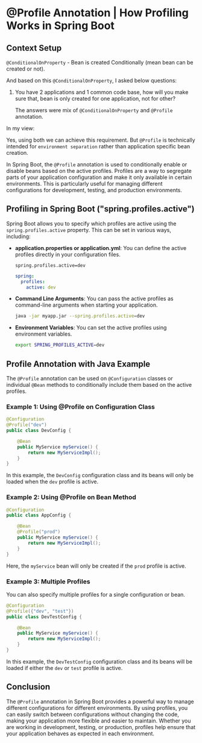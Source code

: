 # @Profile Annotation | How Profiling Works in Spring Boot

## Context Setup

`@ConditionalOnProperty` - Bean is created Conditionally (mean bean can be created or not).

And based on this `@ConditionalOnProperty`, I asked below questions:

1. You have 2 applications and 1 common code base, how will you make sure that, bean is only created for one application, not for other?

    The answers were mix of `@ConditionalOnProperty` and `@Profile` annotation.

In my view:

Yes, using both we can achieve this requirement. But `@Profile` is technically intended for `environment separation` rather than application specific bean creation.

In Spring Boot, the `@Profile` annotation is used to conditionally enable or disable beans based on the active profiles. Profiles are a way to segregate parts of your application configuration and make it only available in certain environments. This is particularly useful for managing different configurations for development, testing, and production environments.

## Profiling in Spring Boot ("spring.profiles.active")
Spring Boot allows you to specify which profiles are active using the `spring.profiles.active` property. This can be set in various ways, including:

- **application.properties or application.yml**: You can define the active profiles directly in your configuration files.
  ```properties
  spring.profiles.active=dev
  ```
  ```yaml
  spring:
    profiles:
      active: dev
  ```

- **Command Line Arguments**: You can pass the active profiles as command-line arguments when starting your application.
  ```sh
  java -jar myapp.jar --spring.profiles.active=dev
  ```

- **Environment Variables**: You can set the active profiles using environment variables.
  ```sh
  export SPRING_PROFILES_ACTIVE=dev
  ```

## Profile Annotation with Java Example
The `@Profile` annotation can be used on `@Configuration` classes or individual `@Bean` methods to conditionally include them based on the active profiles.

### Example 1: Using @Profile on Configuration Class
```java
@Configuration
@Profile("dev")
public class DevConfig {

    @Bean
    public MyService myService() {
        return new MyServiceImpl();
    }
}
```
In this example, the `DevConfig` configuration class and its beans will only be loaded when the `dev` profile is active.

### Example 2: Using @Profile on Bean Method
```java
@Configuration
public class AppConfig {

    @Bean
    @Profile("prod")
    public MyService myService() {
        return new MyServiceImpl();
    }
}
```
Here, the `myService` bean will only be created if the `prod` profile is active.

### Example 3: Multiple Profiles
You can also specify multiple profiles for a single configuration or bean.
```java
@Configuration
@Profile({"dev", "test"})
public class DevTestConfig {

    @Bean
    public MyService myService() {
        return new MyServiceImpl();
    }
}
```
In this example, the `DevTestConfig` configuration class and its beans will be loaded if either the `dev` or `test` profile is active.

## Conclusion
The `@Profile` annotation in Spring Boot provides a powerful way to manage different configurations for different environments. By using profiles, you can easily switch between configurations without changing the code, making your application more flexible and easier to maintain. Whether you are working in development, testing, or production, profiles help ensure that your application behaves as expected in each environment.
